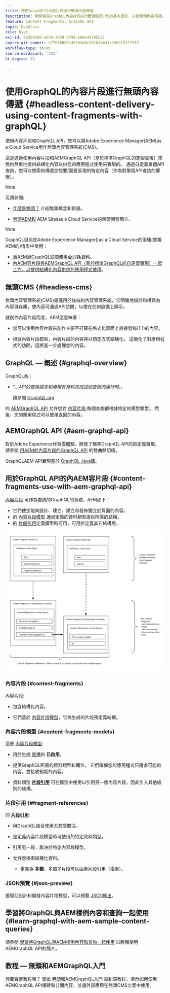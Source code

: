 ```yaml
---
title: 使用GraphQL的內容片段進行無頭內容傳遞
description: 瞭解使用GraphQL內容片段AEM實現無頭CMS的基本概念，以便無頭內容傳遞。
feature: Content Fragments, GraphQL API
topic: Headless
role: User
exl-id: 4a3b030d-ed59-4920-bf94-e00a45f85b51
source-git-commit: e776368891457d3d8cb91b1bb31c1563131f7557
workflow-type: tm+mt
source-wordcount: '731'
ht-degree: 1%

---
```


# 使用GraphQL的內容片段進行無頭內容傳遞 {#headless-content-delivery-using-content-fragments-with-graphQL}

使用內容片段和GraphQL API，您可以將Adobe Experience Manager(AEM)as a Cloud Service用作無頭內容管理系統(CMS)。

這是通過使用內容片段和AEMGraphQL API（基於標準GraphQL的定製實現）來無拘無束地提供結構化內容以供您的應用程式使用來實現的。 通過自定義單個API查詢，您可以檢索和傳遞您想要/需要呈現的特定內容（作為對單個API查詢的響應）。

>[!NOTE]
>
>另請參閱:
>
>* [什麼是無頭？](/help/headless/what-is-headless.md) 介紹無頭概念和術語。
>
>* [無頭AEM和](/help/headless/introduction.md) AEM Sitesas a Cloud Service的無頭開發簡介。


>[!NOTE]
>
>GraphQL目前在Adobe Experience Manager()as a Cloud Service的兩種(單獨AEM的)情形中使用：
>
>* [通AEM過GraphQL從商務平台消耗資料](/help/commerce-cloud/integrating/magento.md)。
>* [內AEM容片段與AEMGraphQL API（基於標準GraphQL的自定義實現）一起工作，以提供結構化內容供您的應用程式使用](/help/headless/graphql-api/content-fragments.md)。


## 無頭CMS {#headless-cms}

無頭內容管理系統(CMS)是僅用於後端的內容管理系統，它明確地設計和構建為內容儲存庫，使內容可通過API訪問，以便在任何設備上顯示。

就創作內容片段而言，AEM這意味著：

* 您可以使用內容片段來創作主要不打算在格式化頁面上直接發佈(1:1)的內容。

* 根據內容片段模型，內容片段的內容將以預定方式結構化。 這簡化了對應用程式的訪問，這將進一步處理您的內容。

## GraphQL — 概述 {#graphql-overview}

GraphQL為：

* &quot;*...API的查詢語言和用現有資料完成這些查詢的運行時。*。

   請參閱 [GraphQL.org](https://graphql.org)

的 [AEMGraphQL API](#aem-graphql-api) 允許您對 [內容片段](/help/assets/content-fragments/content-fragments.md);每個查詢都根據特定的模型類型。 然後，您的應用程式可以使用返回的內容。

## AEMGraphQL API {#aem-graphql-api}

對於Adobe Experience作為雲體驗，開發了標準GraphQL API的自定義實現。 請參閱 [用AEM於內容片段的GraphQL API](/help/headless/graphql-api/content-fragments.md) 的雙曲餘切值。

GraphQLAEM API實現基於 [GraphQL Java庫](https://graphql.org/code/#java)。

## 用於GraphQL API的內AEM容片段 {#content-fragments-use-with-aem-graphql-api}

[內容片段](#content-fragments) 可作為查詢的GraphQL的基礎，AEM如下：

* 它們使您能夠設計、建立、建立和發佈獨立於頁面的內容。
* 的 [內容片段模型](#content-fragments-models) 通過定義的資料類型提供所需的結構。
* 的 [片段引用](#fragment-references)定義模型時可用，可用於定義其它結構層。

![用於GraphQL的內容片段](assets/cfm-nested-01.png "用於GraphQL的內容片段")

### 內容片段 {#content-fragments}

內容片段:

* 包含結構化內容。

* 它們基於 [內容片段模型](#content-fragments-models)，它為生成的片段預定義結構。

### 內容片段模型 {#content-fragments-models}

這些 [內容片段模型](/help/assets/content-fragments/content-fragments-models.md):

* 用於生成 [架構](https://graphql.org/learn/schema/)的 **已啟用**。

* 提供GraphQL所需的資料類型和欄位。 它們確保您的應用程式只請求可能的內容，並接收預期的內容。

* 資料類型 **[片段引用](#fragment-references)** 可在模型中使用以引用另一個內容片段，因此引入其他級別的結構。

### 片段引用 {#fragment-references}

的 **[片段引用](/help/assets/content-fragments/content-fragments-models.md#fragment-reference-nested-fragments)**:

* 與GraphQL結合使用尤其受關注。

* 是定義內容片段模型時可使用的特定資料類型。

* 引用另一段，取決於特定內容段模型。

* 允許您檢索結構化資料。

   * 定義為 **多饋**，多個子片段可以由素片段引用（檢索）。

### JSON預覽 {#json-preview}

要幫助設計和開發內容片段模型，可以預覽 [JSON輸出](/help/assets/content-fragments/content-fragments-json-preview.md)。

## 學習將GraphQL與AEM樣例內容和查詢一起使用 {#learn-graphql-with-aem-sample-content-queries}

請參閱 [學習將GraphQL與AEM樣例內容和查詢一起使用](/help/headless/graphql-api/sample-queries.md) 以瞭解使用AEMGraphQL API的簡介。

## 教程 — 無頭和AEMGraphQL入門

想要實習教程嗎？ 簽出 [無頭和AEMGraphQL入門](https://experienceleague.adobe.com/docs/experience-manager-learn/getting-started-with-aem-headless/graphql/overview.html) 端到端教程，演示如何使用AEMGraphQL API構建和公開內容，並讓外部應用在無頭CMS方案中使用。

